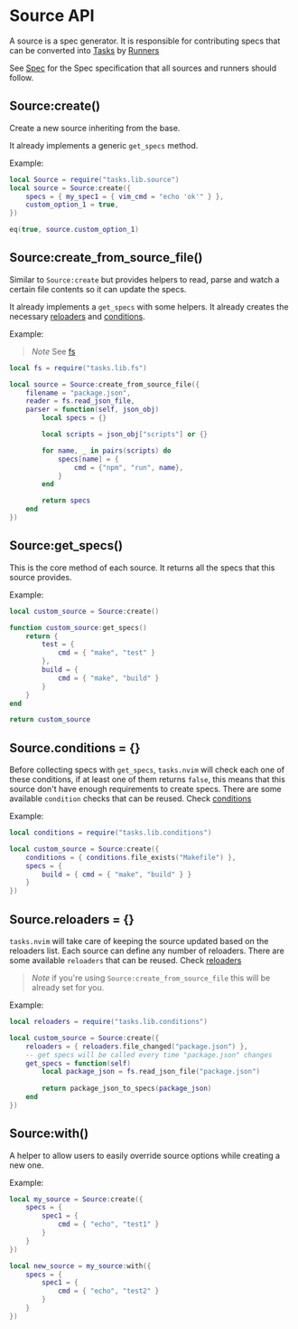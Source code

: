 # Source API

A source is a spec generator. It is responsible for contributing specs that can be converted into [Tasks](./task.md) by [Runners](./runner.md)

See [Spec](./spec.md) for the Spec specification that all sources and runners should follow.

## Source:create()

Create a new source inheriting from the base.

It already implements a generic `get_specs` method.

Example:

```lua
local Source = require("tasks.lib.source")
local source = Source:create({
    specs = { my_spec1 = { vim_cmd = "echo 'ok'" } },
    custom_option_1 = true,
})

eq(true, source.custom_option_1)
```

## Source:create_from_source_file()

Similar to `Source:create` but provides helpers to read, parse and watch a certain file contents so it can update the specs.

It already implements a `get_specs` with some helpers.
It already creates the necessary [reloaders](./reloaders.md) and [conditions](./conditions.md).

Example:

> *Note*
> See [fs](./fs.md)

```lua
local fs = require("tasks.lib.fs")

local source = Source:create_from_source_file({
    filename = "package.json",
    reader = fs.read_json_file,
    parser = function(self, json_obj)
        local specs = {}

        local scripts = json_obj["scripts"] or {}

        for name, _ in pairs(scripts) do
            specs[name] = {
                cmd = {"npm", "run", name},
            }
        end

        return specs
    end
})
```

## Source:get_specs()

This is the core method of each source. It returns all the specs that this source provides.

Example:

```lua
local custom_source = Source:create()

function custom_source:get_specs()
    return {
        test = {
            cmd = { "make", "test" }
        },
        build = {
            cmd = { "make", "build" }
        }
    }
end

return custom_source
```

## Source.conditions = {}

Before collecting specs with `get_specs`, `tasks.nvim` will check each one of these conditions, if at least one of them returns `false`, this means that this source don't have enough requirements to create specs. There are some available `condition` checks that can be reused. Check [conditions](./conditions.md)

Example:

```lua
local conditions = require("tasks.lib.conditions")

local custom_source = Source:create({
    conditions = { conditions.file_exists("Makefile") },
    specs = {
        build = { cmd = { "make", "build" } }
    }
})
```

## Source.reloaders = {}

`tasks.nvim` will take care of keeping the source updated based on the reloaders list. Each source can define any number of reloaders. There are some available `reloaders` that can be reused. Check [reloaders](./reloaders.md)

> *Note*
> if you're using `Source:create_from_source_file` this will be already set for you.

Example:

```lua
local reloaders = require("tasks.lib.conditions")

local custom_source = Source:create({
    reloaders = { reloaders.file_changed("package.json") },
    -- get specs will be called every time "package.json" changes
    get_specs = function(self)
        local package_json = fs.read_json_file("package.json")
        
        return package_json_to_specs(package_json)
    end
})
```

## Source:with()

A helper to allow users to easily override source options while creating a new one.

Example:

```lua
local my_source = Source:create({
    specs = {
        spec1 = {
            cmd = { "echo", "test1" }
        }
    }
})

local new_source = my_source:with({
    specs = {
        spec1 = {
            cmd = { "echo", "test2" }
        }
    }
})
```

